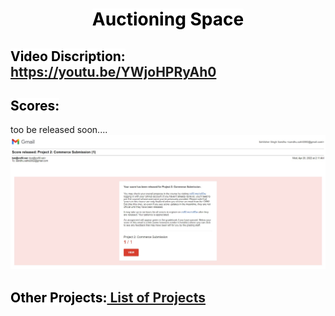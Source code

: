 <div align="center"><h1>
 <mark style="background-color: white; color: black;" align="center"><b>Auctioning Space</b></mark></h1>
</div>

## <mark style="background-color: white; color: black;"><b>Video Discription:</b></mark>  <https://youtu.be/YWjoHPRyAh0>

## <mark style="background-color: white; color: black;"><b>Scores:</b></mark>
too be released soon....
![Scores](https://github.com/Sandhu-Sahil/Auctioning_Space/blob/master/scores_released_commerce.jpg)

## <mark style="background-color: white; color: black;"><b>Other Projects:<a href="https://github.com/Sandhu-Sahil/Project_List_Professional_Web_Programming_Harvard_University"> List of Projects</a></b></mark>
